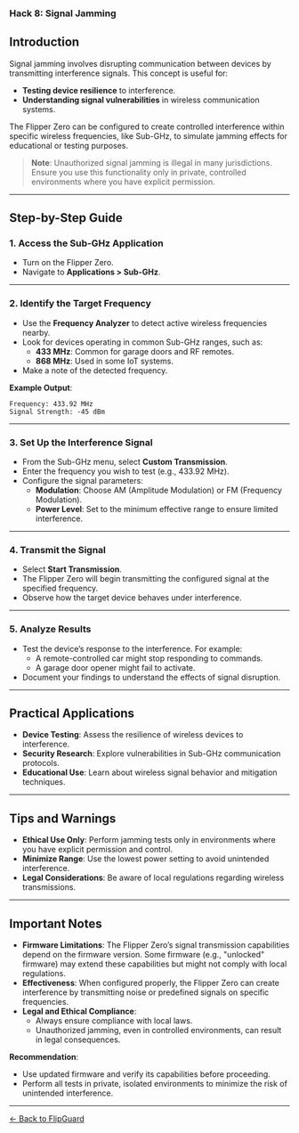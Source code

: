 ### **Hack 8: Signal Jamming**

## **Introduction**
Signal jamming involves disrupting communication between devices by transmitting interference signals. This concept is useful for:
- **Testing device resilience** to interference.
- **Understanding signal vulnerabilities** in wireless communication systems.

The Flipper Zero can be configured to create controlled interference within specific wireless frequencies, like Sub-GHz, to simulate jamming effects for educational or testing purposes.

> **Note**: Unauthorized signal jamming is illegal in many jurisdictions. Ensure you use this functionality only in private, controlled environments where you have explicit permission.

---

## **Step-by-Step Guide**

### **1. Access the Sub-GHz Application**
- Turn on the Flipper Zero.
- Navigate to **Applications > Sub-GHz**.

---

### **2. Identify the Target Frequency**
- Use the **Frequency Analyzer** to detect active wireless frequencies nearby.
- Look for devices operating in common Sub-GHz ranges, such as:
  - **433 MHz**: Common for garage doors and RF remotes.
  - **868 MHz**: Used in some IoT systems.
- Make a note of the detected frequency.

**Example Output**:
```
Frequency: 433.92 MHz
Signal Strength: -45 dBm
```

---

### **3. Set Up the Interference Signal**
- From the Sub-GHz menu, select **Custom Transmission**.
- Enter the frequency you wish to test (e.g., 433.92 MHz).
- Configure the signal parameters:
  - **Modulation**: Choose AM (Amplitude Modulation) or FM (Frequency Modulation).
  - **Power Level**: Set to the minimum effective range to ensure limited interference.

---

### **4. Transmit the Signal**
- Select **Start Transmission**.
- The Flipper Zero will begin transmitting the configured signal at the specified frequency.
- Observe how the target device behaves under interference.

---

### **5. Analyze Results**
- Test the device’s response to the interference. For example:
  - A remote-controlled car might stop responding to commands.
  - A garage door opener might fail to activate.
- Document your findings to understand the effects of signal disruption.

---

## **Practical Applications**
- **Device Testing**: Assess the resilience of wireless devices to interference.
- **Security Research**: Explore vulnerabilities in Sub-GHz communication protocols.
- **Educational Use**: Learn about wireless signal behavior and mitigation techniques.

---

## **Tips and Warnings**
- **Ethical Use Only**: Perform jamming tests only in environments where you have explicit permission and control.
- **Minimize Range**: Use the lowest power setting to avoid unintended interference.
- **Legal Considerations**: Be aware of local regulations regarding wireless transmissions.

---

## **Important Notes**
- **Firmware Limitations**: The Flipper Zero’s signal transmission capabilities depend on the firmware version. Some firmware (e.g., "unlocked" firmware) may extend these capabilities but might not comply with local regulations.
- **Effectiveness**: When configured properly, the Flipper Zero can create interference by transmitting noise or predefined signals on specific frequencies.
- **Legal and Ethical Compliance**:
  - Always ensure compliance with local laws.
  - Unauthorized jamming, even in controlled environments, can result in legal consequences.

**Recommendation**:
- Use updated firmware and verify its capabilities before proceeding.
- Perform all tests in private, isolated environments to minimize the risk of unintended interference.

---

[← Back to FlipGuard](./README.md)
